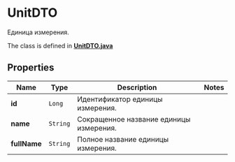 

# UnitDTO

Единица измерения.

The class is defined in **[UnitDTO.java](../../src/main/java/org/openapitools/model/UnitDTO.java)**

## Properties

Name | Type | Description | Notes
------------ | ------------- | ------------- | -------------
**id** | `Long` | Идентификатор единицы измерения. | 
**name** | `String` | Сокращенное название единицы измерения. | 
**fullName** | `String` | Полное название единицы измерения. | 





